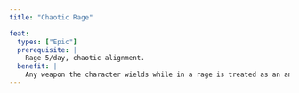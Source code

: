 ```yaml
---
title: "Chaotic Rage"

feat:
  types: ["Epic"]
  prerequisite: |
    Rage 5/day, chaotic alignment.
  benefit: |
    Any weapon the character wields while in a rage is treated as an anarchic weapon (it is chaos-aligned and deals an extra 2d6 points of damage against creatures of lawful alignment). This ability does not stack with similar abilities.
---
```

